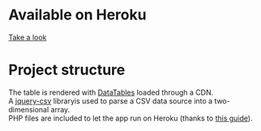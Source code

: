 # Available on Heroku
[Take a look](https://gwwc-data-table.herokuapp.com/)

# Project structure
The table is rendered with [DataTables](https://datatables.net/) loaded through a CDN.  
A [jquery-csv](https://github.com/typeiii/jquery-csv) libraryis used to parse a CSV data source into a two-dimensional array.  
PHP files are included to let the app run on Heroku (thanks to [this guide](https://medium.com/@winnieliang/how-to-run-a-simple-html-css-javascript-application-on-heroku-4e664c541b0b)).  